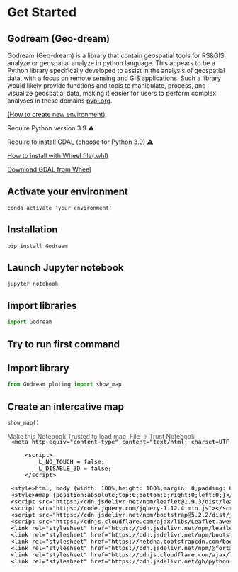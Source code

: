 # Get Started

## Godream (Geo-dream)
Godream (Geo-dream) is a library that contain geospatial tools for RS&GIS analyze or geospatial analyze in python language. This appears to be a Python library specifically developed to assist in the analysis of geospatial data, with a focus on remote sensing and GIS applications. Such a library would likely provide functions and tools to manipulate, process, and visualize geospatial data, making it easier for users to perform complex analyses in these domains [pypi.org](https://pypi.org/project/Godream/).

[(How to create new environment)](https://conda.io/projects/conda/en/latest/user-guide/tasks/manage-environments.html#creating-an-environment-with-commands)

Require Python version 3.9 ⚠️

Require to install GDAL (choose for Python 3.9) ⚠️

[How to install with Wheel file(.whl)](https://www.educative.io/answers/how-to-install-a-python-package-with-a-whl-file)

[Download GDAL from Wheel](https://github.com/DreamPTK/ThTaxSigns/tree/main/GDAL_wheel)


## Activate your environment 

    conda activate 'your environment'


## Installation

    pip install Godream


## Launch Jupyter notebook

    jupyter notebook


## Import libraries

```python
import Godream
```

## Try to run first command

## Import library

```python
from Godream.plotimg import show_map 
```

## Create an intercative map

```python
show_map()
```

<div style="width:100%;"><div style="position:relative;width:100%;height:0;padding-bottom:60%;"><span style="color:#565656">Make this Notebook Trusted to load map: File -> Trust Notebook</span><iframe srcdoc="&lt;!DOCTYPE html&gt;
&lt;html&gt;
&lt;head&gt;

    &lt;meta http-equiv=&quot;content-type&quot; content=&quot;text/html; charset=UTF-8&quot; /&gt;

        &lt;script&gt;
            L_NO_TOUCH = false;
            L_DISABLE_3D = false;
        &lt;/script&gt;

    &lt;style&gt;html, body {width: 100%;height: 100%;margin: 0;padding: 0;}&lt;/style&gt;
    &lt;style&gt;#map {position:absolute;top:0;bottom:0;right:0;left:0;}&lt;/style&gt;
    &lt;script src=&quot;https://cdn.jsdelivr.net/npm/leaflet@1.9.3/dist/leaflet.js&quot;&gt;&lt;/script&gt;
    &lt;script src=&quot;https://code.jquery.com/jquery-1.12.4.min.js&quot;&gt;&lt;/script&gt;
    &lt;script src=&quot;https://cdn.jsdelivr.net/npm/bootstrap@5.2.2/dist/js/bootstrap.bundle.min.js&quot;&gt;&lt;/script&gt;
    &lt;script src=&quot;https://cdnjs.cloudflare.com/ajax/libs/Leaflet.awesome-markers/2.0.2/leaflet.awesome-markers.js&quot;&gt;&lt;/script&gt;
    &lt;link rel=&quot;stylesheet&quot; href=&quot;https://cdn.jsdelivr.net/npm/leaflet@1.9.3/dist/leaflet.css&quot;/&gt;
    &lt;link rel=&quot;stylesheet&quot; href=&quot;https://cdn.jsdelivr.net/npm/bootstrap@5.2.2/dist/css/bootstrap.min.css&quot;/&gt;
    &lt;link rel=&quot;stylesheet&quot; href=&quot;https://netdna.bootstrapcdn.com/bootstrap/3.0.0/css/bootstrap.min.css&quot;/&gt;
    &lt;link rel=&quot;stylesheet&quot; href=&quot;https://cdn.jsdelivr.net/npm/@fortawesome/fontawesome-free@6.2.0/css/all.min.css&quot;/&gt;
    &lt;link rel=&quot;stylesheet&quot; href=&quot;https://cdnjs.cloudflare.com/ajax/libs/Leaflet.awesome-markers/2.0.2/leaflet.awesome-markers.css&quot;/&gt;
    &lt;link rel=&quot;stylesheet&quot; href=&quot;https://cdn.jsdelivr.net/gh/python-visualization/folium/folium/templates/leaflet.awesome.rotate.min.css&quot;/&gt;

            &lt;meta name=&quot;viewport&quot; content=&quot;width=device-width,
                initial-scale=1.0, maximum-scale=1.0, user-scalable=no&quot; /&gt;
            &lt;style&gt;
                #map_756e14362e49d94908abe18ad6a8e08d {
                    position: relative;
                    width: 100.0%;
                    height: 100.0%;
                    left: 0.0%;
                    top: 0.0%;
                }
                .leaflet-container { font-size: 1rem; }
            &lt;/style&gt;

    &lt;script src=&quot;https://unpkg.com/leaflet-control-geocoder/dist/Control.Geocoder.js&quot;&gt;&lt;/script&gt;
    &lt;link rel=&quot;stylesheet&quot; href=&quot;https://unpkg.com/leaflet-control-geocoder/dist/Control.Geocoder.css&quot;/&gt;
    &lt;script src=&quot;https://cdnjs.cloudflare.com/ajax/libs/leaflet.fullscreen/1.4.2/Control.FullScreen.min.js&quot;&gt;&lt;/script&gt;
    &lt;link rel=&quot;stylesheet&quot; href=&quot;https://cdnjs.cloudflare.com/ajax/libs/leaflet.fullscreen/1.4.2/Control.FullScreen.min.css&quot;/&gt;
    &lt;script src=&quot;https://cdnjs.cloudflare.com/ajax/libs/leaflet-locatecontrol/0.66.2/L.Control.Locate.min.js&quot;&gt;&lt;/script&gt;
    &lt;link rel=&quot;stylesheet&quot; href=&quot;https://cdnjs.cloudflare.com/ajax/libs/leaflet-locatecontrol/0.66.2/L.Control.Locate.min.css&quot;/&gt;
    &lt;script src=&quot;https://cdn.jsdelivr.net/gh/ljagis/leaflet-measure@2.1.7/dist/leaflet-measure.min.js&quot;&gt;&lt;/script&gt;
    &lt;link rel=&quot;stylesheet&quot; href=&quot;https://cdn.jsdelivr.net/gh/ljagis/leaflet-measure@2.1.7/dist/leaflet-measure.min.css&quot;/&gt;
    &lt;script src=&quot;https://cdn.jsdelivr.net/gh/ardhi/Leaflet.MousePosition/src/L.Control.MousePosition.min.js&quot;&gt;&lt;/script&gt;
    &lt;link rel=&quot;stylesheet&quot; href=&quot;https://cdn.jsdelivr.net/gh/ardhi/Leaflet.MousePosition/src/L.Control.MousePosition.min.css&quot;/&gt;
    &lt;script src=&quot;https://cdnjs.cloudflare.com/ajax/libs/leaflet.draw/1.0.2/leaflet.draw.js&quot;&gt;&lt;/script&gt;
    &lt;link rel=&quot;stylesheet&quot; href=&quot;https://cdnjs.cloudflare.com/ajax/libs/leaflet.draw/1.0.2/leaflet.draw.css&quot;/&gt;

            &lt;style&gt;
                #export {
                    position: absolute;
                    top: 5px;
                    right: 10px;
                    z-index: 999;
                    background: white;
                    color: black;
                    padding: 6px;
                    border-radius: 4px;
                    font-family: &#x27;Helvetica Neue&#x27;;
                    cursor: pointer;
                    font-size: 12px;
                    text-decoration: none;
                    top: 90px;
                }
            &lt;/style&gt;

&lt;/head&gt;
&lt;body&gt;


            &lt;div class=&quot;folium-map&quot; id=&quot;map_756e14362e49d94908abe18ad6a8e08d&quot; &gt;&lt;/div&gt;

    &lt;a href=&#x27;#&#x27; id=&#x27;export&#x27;&gt;Export&lt;/a&gt;
&lt;/body&gt;
&lt;script&gt;


            var map_756e14362e49d94908abe18ad6a8e08d = L.map(
                &quot;map_756e14362e49d94908abe18ad6a8e08d&quot;,
                {
                    center: [13.726, 100.514],
                    crs: L.CRS.EPSG3857,
                    zoom: 6,
                    zoomControl: true,
                    preferCanvas: false,
                }
            );





            L.Control.geocoder(
                {&quot;collapsed&quot;: true, &quot;defaultMarkGeocode&quot;: true, &quot;position&quot;: &quot;topleft&quot;, &quot;show&quot;: true}
            ).on(&#x27;markgeocode&#x27;, function(e) {
                map_756e14362e49d94908abe18ad6a8e08d.setView(e.geocode.center, 11);
            }).addTo(map_756e14362e49d94908abe18ad6a8e08d);



            L.control.fullscreen(
                {&quot;forceSeparateButton&quot;: false, &quot;position&quot;: &quot;topleft&quot;, &quot;title&quot;: &quot;Full Screen&quot;, &quot;titleCancel&quot;: &quot;Exit Full Screen&quot;}
            ).addTo(map_756e14362e49d94908abe18ad6a8e08d);


            var locate_control_86be0c50fd5f4f03d714c8e4467c29e5 = L.control.locate(
                {}
            ).addTo(map_756e14362e49d94908abe18ad6a8e08d);



            var measure_control_d67846a47b5432ca2b0dd5cffd2fa55b = new L.Control.Measure(
                {&quot;position&quot;: &quot;bottomright&quot;, &quot;primaryAreaUnit&quot;: &quot;sqmeters&quot;, &quot;primaryLengthUnit&quot;: &quot;meters&quot;, &quot;secondaryAreaUnit&quot;: &quot;acres&quot;, &quot;secondaryLengthUnit&quot;: &quot;miles&quot;});
            map_756e14362e49d94908abe18ad6a8e08d.addControl(measure_control_d67846a47b5432ca2b0dd5cffd2fa55b);



            var mouse_position_f54cb8c41005c57b2313e6f3e5f5ec17 = new L.Control.MousePosition(
                {&quot;emptyString&quot;: &quot;Unavailable&quot;, &quot;lngFirst&quot;: false, &quot;numDigits&quot;: 4, &quot;position&quot;: &quot;bottomleft&quot;, &quot;prefix&quot;: &quot;\u0026copy; GODream | Lat/Lon:&quot;, &quot;separator&quot;: &quot; | &quot;}
            );
            mouse_position_f54cb8c41005c57b2313e6f3e5f5ec17.options[&quot;latFormatter&quot;] =
                undefined;
            mouse_position_f54cb8c41005c57b2313e6f3e5f5ec17.options[&quot;lngFormatter&quot;] =
                undefined;
            map_756e14362e49d94908abe18ad6a8e08d.addControl(mouse_position_f54cb8c41005c57b2313e6f3e5f5ec17);


            var tile_layer_754ca668b713c627ba9a3b3d4cafd454 = L.tileLayer(
                &quot;https://mt1.google.com/vt/lyrs=p\u0026x={x}\u0026y={y}\u0026z={z}&quot;,
                {&quot;attribution&quot;: &quot;Google&quot;, &quot;detectRetina&quot;: false, &quot;maxNativeZoom&quot;: 18, &quot;maxZoom&quot;: 18, &quot;minZoom&quot;: 0, &quot;noWrap&quot;: false, &quot;opacity&quot;: 1, &quot;subdomains&quot;: &quot;abc&quot;, &quot;tms&quot;: false}
            ).addTo(map_756e14362e49d94908abe18ad6a8e08d);


            var tile_layer_0d4a9f55b6f4f1c37b174c296961bc4e = L.tileLayer(
                &quot;https://mt1.google.com/vt/lyrs=s\u0026x={x}\u0026y={y}\u0026z={z}&quot;,
                {&quot;attribution&quot;: &quot;Google&quot;, &quot;detectRetina&quot;: false, &quot;maxNativeZoom&quot;: 18, &quot;maxZoom&quot;: 18, &quot;minZoom&quot;: 0, &quot;noWrap&quot;: false, &quot;opacity&quot;: 1, &quot;subdomains&quot;: &quot;abc&quot;, &quot;tms&quot;: false}
            ).addTo(map_756e14362e49d94908abe18ad6a8e08d);


            var tile_layer_dbfe361b4c72b645eebd541452a32a61 = L.tileLayer(
                &quot;https://mt1.google.com/vt/lyrs=y\u0026x={x}\u0026y={y}\u0026z={z}&quot;,
                {&quot;attribution&quot;: &quot;Google&quot;, &quot;detectRetina&quot;: false, &quot;maxNativeZoom&quot;: 18, &quot;maxZoom&quot;: 18, &quot;minZoom&quot;: 0, &quot;noWrap&quot;: false, &quot;opacity&quot;: 1, &quot;subdomains&quot;: &quot;abc&quot;, &quot;tms&quot;: false}
            ).addTo(map_756e14362e49d94908abe18ad6a8e08d);


            var tile_layer_e039c5397ce64cdf84f97b216cdd2ee8 = L.tileLayer(
                &quot;https://{s}.tile.openstreetmap.org/{z}/{x}/{y}.png&quot;,
                {&quot;attribution&quot;: &quot;OpenStreetMap&quot;, &quot;detectRetina&quot;: false, &quot;maxNativeZoom&quot;: 18, &quot;maxZoom&quot;: 18, &quot;minZoom&quot;: 0, &quot;noWrap&quot;: false, &quot;opacity&quot;: 1, &quot;subdomains&quot;: &quot;abc&quot;, &quot;tms&quot;: false}
            ).addTo(map_756e14362e49d94908abe18ad6a8e08d);


            var tile_layer_995d0ca2152af443271dfedb8c542184 = L.tileLayer(
                &quot;https://basemap.sphere.gistda.or.th/tiles/sphere_hybrid/EPSG3857/{z}/{x}/{y}.jpeg?key=42B90819583344A789DA424BE70CDB61&quot;,
                {&quot;attribution&quot;: &quot;sphere.gistda&quot;, &quot;detectRetina&quot;: false, &quot;maxNativeZoom&quot;: 18, &quot;maxZoom&quot;: 18, &quot;minZoom&quot;: 0, &quot;noWrap&quot;: false, &quot;opacity&quot;: 1, &quot;subdomains&quot;: &quot;abc&quot;, &quot;tms&quot;: false}
            ).addTo(map_756e14362e49d94908abe18ad6a8e08d);


            var tile_layer_c1d342ffae532c896f29bf439e0c3c19 = L.tileLayer(
                &quot;https://basemap.sphere.gistda.or.th/tiles/thailand_images/EPSG3857/{z}/{x}/{y}.jpeg?key=test2022&quot;,
                {&quot;attribution&quot;: &quot;sphere.gistda&quot;, &quot;detectRetina&quot;: false, &quot;maxNativeZoom&quot;: 18, &quot;maxZoom&quot;: 18, &quot;minZoom&quot;: 0, &quot;noWrap&quot;: false, &quot;opacity&quot;: 1, &quot;subdomains&quot;: &quot;abc&quot;, &quot;tms&quot;: false}
            ).addTo(map_756e14362e49d94908abe18ad6a8e08d);


            var layer_control_4e89791911314ba13e390cb068a23a73 = {
                base_layers : {
                    &quot;Terrain&quot; : tile_layer_754ca668b713c627ba9a3b3d4cafd454,
                    &quot;Google Satellite&quot; : tile_layer_0d4a9f55b6f4f1c37b174c296961bc4e,
                    &quot;Hybrid&quot; : tile_layer_dbfe361b4c72b645eebd541452a32a61,
                    &quot;OpenStreetMap&quot; : tile_layer_e039c5397ce64cdf84f97b216cdd2ee8,
                    &quot;Gistda Hybrid&quot; : tile_layer_995d0ca2152af443271dfedb8c542184,
                    &quot;Gistda Satellite&quot; : tile_layer_c1d342ffae532c896f29bf439e0c3c19,
                },
                overlays :  {
                },
            };
            L.control.layers(
                layer_control_4e89791911314ba13e390cb068a23a73.base_layers,
                layer_control_4e89791911314ba13e390cb068a23a73.overlays,
                {&quot;autoZIndex&quot;: true, &quot;collapsed&quot;: true, &quot;position&quot;: &quot;topright&quot;}
            ).addTo(map_756e14362e49d94908abe18ad6a8e08d);
            tile_layer_0d4a9f55b6f4f1c37b174c296961bc4e.remove();
            tile_layer_dbfe361b4c72b645eebd541452a32a61.remove();
            tile_layer_e039c5397ce64cdf84f97b216cdd2ee8.remove();
            tile_layer_995d0ca2152af443271dfedb8c542184.remove();
            tile_layer_c1d342ffae532c896f29bf439e0c3c19.remove();


           var options = {
              position: &quot;topleft&quot;,
              draw: {&quot;circle&quot;: {&quot;allowIntersection&quot;: true}, &quot;marker&quot;: {&quot;allowIntersection&quot;: true}, &quot;polygon&quot;: {&quot;allowIntersection&quot;: true}, &quot;polyline&quot;: {&quot;allowIntersection&quot;: true}, &quot;rectangle&quot;: {&quot;allowIntersection&quot;: true}},
              edit: {&quot;featureGroup&quot;: null},
              }
            // FeatureGroup is to store editable layers.
            var drawnItems = new L.featureGroup().addTo(
                map_756e14362e49d94908abe18ad6a8e08d
            );
            options.edit.featureGroup = drawnItems;
            var draw_control_24c44b4aa7216ae43d230ebe5691612a = new L.Control.Draw(
                options
            ).addTo( map_756e14362e49d94908abe18ad6a8e08d );
            map_756e14362e49d94908abe18ad6a8e08d.on(L.Draw.Event.CREATED, function(e) {
                var layer = e.layer,
                    type = e.layerType;
                var coords = JSON.stringify(layer.toGeoJSON());
                layer.on(&#x27;click&#x27;, function() {
                    alert(coords);
                    console.log(coords);
                });
                drawnItems.addLayer(layer);
             });
            map_756e14362e49d94908abe18ad6a8e08d.on(&#x27;draw:created&#x27;, function(e) {
                drawnItems.addLayer(e.layer);
            });

            document.getElementById(&#x27;export&#x27;).onclick = function(e) {
                var data = drawnItems.toGeoJSON();
                var convertedData = &#x27;text/json;charset=utf-8,&#x27;
                    + encodeURIComponent(JSON.stringify(data));
                document.getElementById(&#x27;export&#x27;).setAttribute(
                    &#x27;href&#x27;, &#x27;data:&#x27; + convertedData
                );
                document.getElementById(&#x27;export&#x27;).setAttribute(
                    &#x27;download&#x27;, &quot;drawn_polygons.geojson&quot;
                );
            }


&lt;/script&gt;
&lt;/html&gt;" style="position:absolute;width:100%;height:100%;left:0;top:0;border:none !important;" allowfullscreen webkitallowfullscreen mozallowfullscreen></iframe></div></div>


<!-- ## Commands

* `mkdocs new [dir-name]` - Create a new project.
* `mkdocs serve` - Start the live-reloading docs server.
* `mkdocs build` - Build the documentation site.
* `mkdocs -h` - Print help message and exit.

## Project layout

    mkdocs.yml    # The configuration file.
    docs/
        index.md  # The documentation homepage.
        ...       # Other markdown pages, images and other files. -->
